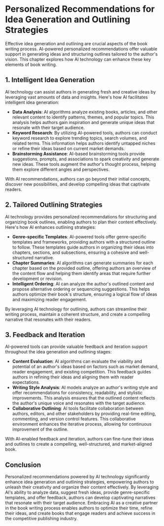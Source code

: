 Personalized Recommendations for Idea Generation and Outlining Strategies
====================================================================================

Effective idea generation and outlining are crucial aspects of the book writing process. AI-powered personalized recommendations offer valuable support in generating ideas and structuring outlines tailored to the author's vision. This chapter explores how AI technology can enhance these key elements of book writing.

**1. Intelligent Idea Generation**
----------------------------------

AI technology can assist authors in generating fresh and creative ideas by leveraging vast amounts of data and insights. Here's how AI facilitates intelligent idea generation:

* **Data Analysis**: AI algorithms analyze existing books, articles, and other relevant content to identify patterns, themes, and popular topics. This analysis helps authors gain inspiration and generate unique ideas that resonate with their target audience.
* **Keyword Research**: By utilizing AI-powered tools, authors can conduct keyword research to explore trending topics, search volumes, and related terms. This information helps authors identify untapped niches or refine their ideas based on current market demands.
* **Brainstorming Assistance**: AI-based brainstorming tools provide suggestions, prompts, and associations to spark creativity and generate new ideas. These tools augment the author's thought process, helping them explore different angles and perspectives.

With AI recommendations, authors can go beyond their initial concepts, discover new possibilities, and develop compelling ideas that captivate readers.

**2. Tailored Outlining Strategies**
------------------------------------

AI technology provides personalized recommendations for structuring and organizing book outlines, enabling authors to plan their content effectively. Here's how AI enhances outlining strategies:

* **Genre-specific Templates**: AI-powered tools offer genre-specific templates and frameworks, providing authors with a structured outline to follow. These templates guide authors in organizing their ideas into chapters, sections, and subsections, ensuring a cohesive and well-structured narrative.
* **Chapter Summaries**: AI algorithms can generate summaries for each chapter based on the provided outline, offering authors an overview of the content flow and helping them identify areas that require further development or revision.
* **Intelligent Ordering**: AI can analyze the author's outlined content and propose alternative ordering or sequencing suggestions. This helps authors optimize their book's structure, ensuring a logical flow of ideas and maximizing reader engagement.

By leveraging AI technology for outlining, authors can streamline their writing process, maintain a coherent structure, and create a compelling narrative that resonates with their readers.

**3. Feedback and Iteration**
-----------------------------

AI-powered tools can provide valuable feedback and iteration support throughout the idea generation and outlining stages:

* **Content Evaluation**: AI algorithms can evaluate the viability and potential of an author's ideas based on factors such as market demand, reader engagement, and existing competition. This feedback guides authors in refining their ideas and aligning them with reader expectations.
* **Writing Style Analysis**: AI models analyze an author's writing style and offer recommendations for consistency, readability, and stylistic improvements. This analysis ensures that the outlined content reflects the author's unique voice and resonates with the target audience.
* **Collaborative Outlining**: AI tools facilitate collaboration between authors, editors, and other stakeholders by providing real-time editing, commenting, and version control features. This collaborative environment enhances the iterative process, allowing for continuous improvement of the outline.

With AI-enabled feedback and iteration, authors can fine-tune their ideas and outlines to create a compelling, well-structured, and market-aligned book.

**Conclusion**
--------------

Personalized recommendations powered by AI technology significantly enhance idea generation and outlining strategies, empowering authors to unleash their creativity and organize their content effectively. By leveraging AI's ability to analyze data, suggest fresh ideas, provide genre-specific templates, and offer feedback, authors can develop captivating narratives that resonate with their target audience. Embracing AI as a creative partner in the book writing process enables authors to optimize their time, refine their ideas, and create books that engage readers and achieve success in the competitive publishing industry.
